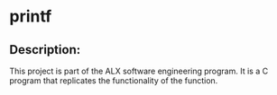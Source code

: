 # printf

## Description:
This project is part of the ALX software engineering program. It is a C program that replicates the functionality of the  function.
